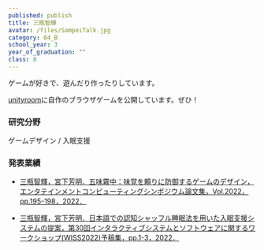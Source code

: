 ```yaml
---
published: publish
title: 三瓶智輝
avatar: /files/SampeiTalk.jpg
category: 04_B
school_year: 3
year_of_graduation: ""
class: 8
---
```

ゲームが好きで、遊んだり作ったりしています。

[unityroom](https://unityroom.com/users/sam_karamaki)に自作のブラウザゲームを公開しています。ぜひ！



### 研究分野

ゲームデザイン / 入眠支援

### 発表業績

* <!--StartFragment-->

  [三瓶智輝，宮下芳明．五味霧中：味覚を頼りに防御するゲームのデザイン，エンタテインメントコンピューティングシンポジウム論文集，Vol.2022，pp.195-198，2022．](https://research.miyashita.com/papers/D262)

  <!--EndFragment-->
* <!--StartFragment-->

  [三瓶智輝，宮下芳明．日本語での認知シャッフル睡眠法を用いた入眠支援システムの提案，第30回インタラクティブシステムとソフトウェアに関するワークショップ(WISS2022)予稿集，pp.1-3，2022．](https://research.miyashita.com/papers/D268)

  <!--EndFragment-->